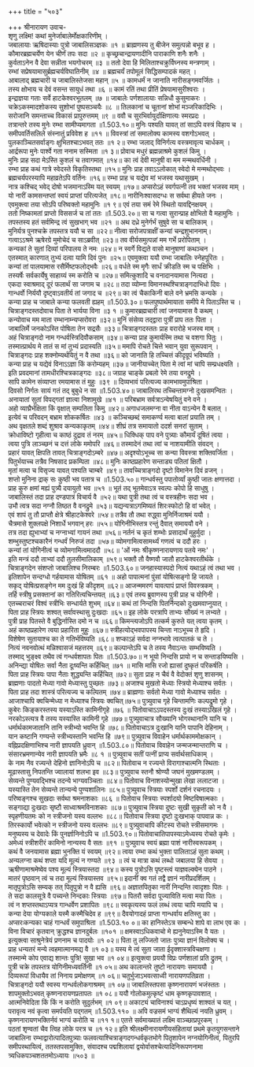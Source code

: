 +++
title = "५०३"

+++
श्रीनारायण उवाच-  
शृणु लक्ष्मि! कथां मुनेर्जाबालेर्मोक्षकारिणीम् ।  
जबालायाः ऋषिदास्याः पुत्रो जाबालिसञ्ज्ञकः ॥१ ॥
ब्राह्मणस्य तु बीजेन समुत्पन्नो बभूव ह ।  
कौमारब्रह्मचर्येण येन चीर्णं तपः सदा ॥२ ॥
कृच्छ्रचान्द्रायणादीनि पाराकाणि शनैः शनैः ।  
कुर्वताऽनेन वै देवा सन्नीता भयगोचरम् ॥३ ॥
ततो देवा हि मिलिताश्चक्रुर्विघ्नस्य मन्त्रणाम् ।  
रम्भां सप्रेषयामासुर्ब्रह्मचर्यविघातिनीम् ॥४ ॥
ब्रह्मचर्यं तपोमूलं सिद्धिसम्पादकं महत् ।  
आबालाद् ब्रह्मचारी च जाबालिस्तेजसा महान् ॥५ ॥
कामधर्मं न जानाति नारीसङ्गमवर्जितः ।  
तस्य क्षोभाय च देवं वसन्त सायुधं तथा ॥६ ॥
कामं रतिं तथा प्रीतिं प्रेषयामासुरीश्वराः ।  
इन्द्राज्ञया गताः सर्वे हाटकेश्वरभूतलम् ॥७ ॥
जाबालेः पर्णशालायाः सन्निधौ कुसुमाकरः ।  
चक्रेऽकस्मादशोकस्य सुशोभां पुष्पसञ्चयैः ॥८ ॥
तिलकानां च चूतानां शोभां मञ्जरिकादिभिः ।  
सरोजानि समन्ताच्च विकासं प्रापुरुत्तमम् ॥९ ॥
ववौ च सुरभिर्वायुर्दाक्षिणात्यः स्मरप्रदः ।  
तत्रान्तरे तस्य मुनेः रम्भा सामीप्यमागता ॥1.503.१०॥
मुनिः पश्यति यावत् तां साऽपि वस्त्रं विहाय च ।  
समीपवर्तिसलिले संस्नातुं प्रविवेश ह ॥११ ॥
विवस्त्रां तां समालोक्य कामस्य वशगोऽभवत् ।  
पुलकाञ्चितसर्वाङ्गः क्षुभितश्चाऽभवत् ततः ॥१ २॥
रम्भा जलाद् विनिर्गत्य वस्त्रमावृत्य चार्धकम् ।  
आर्द्ररूपा मुनेः पार्श्वे गता ननाम सस्मिता ॥१ ३॥
प्रोवाच मधुरं ब्रह्मन्नाश्रमे कुशलं किमु ।  
मुनिः प्राह सदा मेऽस्ति कुशलं च तवागमात् ॥१४॥
का त्वं देवी मानुषी वा मम मन्मथवर्धिनी ।  
रम्भा प्राह कथं गात्रे स्वेदस्ते विकृतिस्तथा ॥१५॥
मुनिः प्राह तवाऽऽलोकात् स्वेदो मे मन्मथोद्भवः ।  
ब्रह्मचर्यपरस्यापि महाव्रतेऽपि वर्तिनः ॥१६॥
रम्भा प्राह च यद्येव मां भजस्व यथासुखम् ।  
नात्र कश्चिद् भवेद् दोषो भजमानाऽस्मि यत् स्वयम् ॥१७॥
अप्सरोऽहं स्वर्गपत्नी तव भक्तां भजस्व माम् ।  
यो नारीं कामसन्तप्तां स्वयं प्राप्तां परित्यजेत् ॥१८॥
नारीनिःश्वासदग्धः स सर्वथा हीयते जनः ।  
एवमुक्त्वा तया सोऽपि परिष्वक्तो महामुनिः ॥१ ९॥
एवं तया समं रेमे स्थितो यावद्दिनक्षयम् ।  
ततो निष्कामतां प्राप्तो विससर्ज च तां ततः ॥1.503.२०॥
सा च गत्वा सुरान्प्राह क्षोभितो वै महामुनिः ।  
तपस्तस्य हतं सर्वमिन्द्र त्वं सुखभाग् भव ॥२१ ॥
अथ दध्रे मुनेर्गर्भं सुषुवे सा च बालिकाम् ।  
मुनिर्यत्र पुनश्चक्रे तपस्तत्र ययौ च सा ॥२२॥
नीत्वा सरोजपत्राक्षीं कन्यां चन्द्रशुभाननाम्।  
गत्वाऽऽश्रमे ऋषेरग्रे मुमोचेदं च साऽब्रवीत् ॥२३॥
तव वीर्यसमुत्पन्नां मम गर्भे प्ररोपिताम् ।  
कन्यकां ते सुतां दिव्यां परिपालय ते नमः ॥२४॥
न स्वर्गे विद्यते वासो मानुषाणां कथञ्चन ।  
एतस्मात् कारणात् तुभ्यं दत्वा यामि दिवं पुनः ॥२५॥
एवमुक्त्वा ययौ रम्भा जाबालिः स्नेहपूरितः ।  
कन्यां तां पालयामास रसैर्मिष्टफलोद्भवैः ॥२६॥
वर्धते स्म मृगैः सार्धं क्रीडति स्म च पक्षिभिः ।  
तस्यर्षेः सर्वकार्येषु साहाय्यं स्म करोति च ॥२७॥
समित्कुशादि च वनादानयामास नित्यदा ।  
एकदा स्वाश्रमाद् दूरं फलार्थं सा जगाम च ॥२८॥
तदा व्योम्ना विमानस्थश्चित्राङ्गदाभिधो दिवः ।  
गान्धर्वो निर्ययौ दृष्ट्वाऽवतीर्य तां जगाद च ॥२९॥
का त्वं चैकाकिनी बाले वने भ्रमसि कन्यके ।  
कन्या प्राह च जाबाले कन्या फलवती ह्यहम् ॥1.503.३०॥
फलपुष्पार्थमायाता समीपे मे पिताऽस्ति च ।  
चित्राङ्गदस्तदोवाच पिता ते भार्यया विना ॥३ १ ॥
कुमारब्रह्मचारी त्वां जनयामास वै कथम् ।  
कन्योवाच मम माता रम्भानाम्न्यप्सरोवरा ॥३२॥
मुनिं संसेव्य तद्द्वारा पुत्रीं प्राप ततः पिता ।  
जाबालिर्मे जनकोऽस्ति पोषिता तेन सद्रसैः ॥३३॥
चित्राङ्गदस्ततः प्राह वरारोहे भजस्व माम् ।  
अहं चित्राङ्गदो नाम गन्धर्वस्त्रिदिवौकसाम् ॥३४॥
कन्या प्राह कुमार्यस्मि तथा च वशगा पितुः ।  
तस्मात्प्रार्थय मे तातं स मां तुभ्यं प्रदास्यति ॥३५॥
ममापि रोचते चित्ते भवान् युवा सुरूपवान् ।  
चित्राङ्गदः प्राह शक्नोम्यर्थयितुं न वै तथा ॥३६॥
को जानाति हि तच्चित्तं कीदृग्रूपं भविष्यति ।  
कन्या प्राह च यद्येवं विनाऽऽज्ञा किं करोम्यहम् ॥३७॥
जानीयाच्चेत् पिता मे त्वां मां चापि सम्प्रधक्ष्यति ।  
इति प्रवदमानां तामधीरश्चित्रकाङ्गदः ॥३८॥
जग्राह चाङ्के प्रबलो रेमे तया वनद्रुमे ।  
सापि कामेन संव्याप्ता रमयामास तं मुहुः ॥३९ ॥
दिव्यभावं परित्यज्य कामभावमुपाश्रिता ।  
दिवसो निर्गतः सायं गतं तद् बुबुधे न सा ॥1.503.४०॥
जाबालिरथ तच्चिन्तामग्नो दुःखसमन्वितः ।  
अनायातां सुतां विपद्गतां ज्ञात्वा निशामुखे ॥४१ ॥
परिबभ्राम सर्वत्राऽन्वेषयितुं वने वने ।  
अहो व्याघ्रैर्भक्षिता किं वृक्षात् सम्पतिता किमु ॥४२॥
अगाधजलमग्ना वा नीता वाऽन्येन वै बलात् ।  
इत्येवं च परिवदन् बभ्राम शोककर्षितः ॥४३ ॥
कञ्चिच्छब्दं समाकर्ण्य मत्वा बालां प्रयाति तम् ।  
अथ वृक्षतले शब्दं शुश्राव कन्यकाकृतम् ॥४४॥
शीघ्रं तत्र समायातो ददर्श सनरां सुताम् ।  
क्रोधाविष्टो गृहीत्वा च काष्ठं दुद्राव तं नरम् ॥४५॥
धिक्धिक् पाप वने पुत्र्याः कौमार्यं दूषितं त्वया ।  
त्वया पुत्रि लाञ्च्छनं च दत्तं लोके ममोपरि ॥४६॥
तस्मादेनं तथा त्वां च नाशयामीति संवदन् ।  
प्रहारं यावत् क्षिपति तावत् चित्राङ्गदोऽम्बरे ॥४७॥
अदृश्योऽभूच्च सा कन्या विवस्त्रा शक्तिवर्जिता ।  
पितुर्भयाच्च तत्रैव निषसाद प्रकम्पिता ॥४८॥
मुनिः काष्ठप्रहारेण सन्ताड्य पतितां क्षितौ ।  
मृतां मत्वा च विसृज्य यावत् पश्यति चाम्बरे ॥४९॥
तावच्चित्राङ्गदो दृष्टो विमानेन दिवं व्रजन् ।  
शप्तो मुनिना द्राक् सः कुष्ठी भव पतात्र च ॥1.503.५०॥
गान्धर्वस्तु पपातोर्व्यां कुष्ठी जातः क्षणात्तदा ।  
प्राह कुरु क्षमां मह्यं पुत्र्यै दयायुतो भव ॥५१ ॥
भूतं तद् भूतमेवाऽत्र स्वल्पः कोपो हि साधुषु ।  
जाबालिस्तं तदा प्राह दण्डपात्रं विचार्य वै ॥५२॥
यथा पुत्री तथा त्वं च वस्त्रहीनः सदा भव ।  
उभौ त्वत्र सदा नग्नौ तिष्ठत वै वनद्रुमे ॥५३॥
यद्यन्यत्राऽगमिष्यतं शिरःस्फोटो हि वां भवेत् ।  
एवं शापं तु तौ प्राप्तौ क्षेत्रे श्रीहाटकेश्वरे ॥५४॥
तत्रैव तौ तथा रुद्ध्वा मुनिर्निजाश्रमं ययौ ।  
चैत्रमासे शुक्लपक्षे निशार्धे भगवान् हरः ॥५५॥
योगिनीभिस्तत्र रन्तुं दैवात् समाययौ वने ।  
तत्र तदा ह्युभाभ्यां च नग्नाभ्यां गायनं तथा ॥५६॥
नर्तनं च कृतं शम्भोः प्रसादार्थं मुहुर्मुदा ।  
शम्भुस्तुष्टश्चकारैनं गन्धर्वं निरुजं तदा ॥५७॥
व्योमगामित्वसामर्थ्यं गणत्वं च ददौ हरः ।  
कन्यां तां योगिनीत्वं च व्योमगामित्वमाददौ ॥५८॥
'ओं नमः श्रीकृष्णनारायणाय पतये नमः' ।  
इति मन्त्रं ददौ ताभ्यां ददौ तुलसीमालिकाम् ॥५९॥
भक्तौ तौ वैष्णवौ जातौ हाटकेश्वरतीर्थके ।  
चित्राङ्गदेन संशप्तो जाबालिश्च निरम्बरः ॥1.503.६०॥
जनहास्यास्पदो नित्यं यथाऽहं त्वं तथा भव ।  
इतिशापेन सन्दग्धो गर्हयामास योषितम् ॥६१ ॥
अहो पापात्मनां पुंसां योषित्सङ्गो हि जायते ।  
सकृद् योषित्प्रसङ्गेन मम दुःखं हि कीदृशम् ॥६२॥
आजन्ममरणं यावत्पापं प्राप्तं विवस्त्रकम् ।  
तर्हि स्त्रीषु प्रसक्तानां का गतिरित्यचिन्तयत् ॥६३॥
एवं तस्य ब्रुवाणस्य पुत्री प्राह च योगिनी ।  
एतच्चराचरं विश्वं स्त्रीभिः सन्धार्यते शुभम् ॥६४॥
कथं तां निन्दसि पितर्निन्दको दुःखमवाप्नुयात् ।  
पिता प्राह स्त्रियः शश्वत् सर्वावस्थासु दुःखदाः ॥६५॥
इह लोके परत्रापि ताभ्यः सौख्यं न लभ्यते ।  
पुत्री प्राह पितस्ते वै बुद्धिर्नास्ति दमो न च ॥६६॥
किमन्त्यजोऽपि तत्कर्म कुरुते यत् त्वया कृतम् ।  
अहं काष्ठप्रहारेण त्वया प्रहारिता मुहुः ॥६७॥
स्त्रीहत्योद्भवपापस्य चिन्ता नाऽभूच्च ते हृदि ।  
विशेषेण सुतायाश्च का ते गतिर्भविष्यति ॥६८॥
शप्काऽहं सर्वदा नग्नभावे त्वत्पातकं च ते ।  
नित्यं नवनवोत्थं मन्निश्वासजं महत्तरम् ॥६९॥
कल्पान्तेऽपि च ते तस्य नैवाऽन्तः सम्भविष्यति ।  
तस्माद् भुङ्क्ष्व तथैव त्वं गन्धर्वशापतः पितः ॥1.503.७०॥
न भूयो निन्दसि प्रायो न च सन्ताडयिष्यसि ।  
अनिन्द्या योषितः सर्वा नैता दूःष्यन्ति कर्हिचित् ॥७१ ॥
मासि मासि रजो ह्यासां दुष्कृतं परिकर्षति ।  
पिता प्राह स्त्रियः पापा नैताः शुद्ध्यन्ति कर्हिचित् ॥७२॥
सुता प्राह न चैवं वै वेदोक्तं शृणु शासनम् ।  
ब्राह्मणाः पादतो मेध्या गावो मेध्यास्तु पुच्छतः ॥७३॥
अजाश्च मुखतो मेध्याः स्त्रियो मेध्याश्च सर्वतः ।  
पिता प्राह तदा शास्त्रं परित्यज्य च कल्पितम् ॥७४॥
ब्राह्मणाः सर्वतो मेध्या गावो मेध्याश्च सर्वतः ।  
आजाश्चापि क्वचिन्मेध्या न मेध्याश्च स्त्रियः क्वचित्॥७५॥
पुत्र्युवाच गृहे चिन्तामणिः कल्पद्रुमो गृहे ।  
कुबेरः किङ्करस्तस्य यस्याऽस्ति कामिनीगृहे ॥७६ ॥
पितोवाचाऽऽपदस्तस्य दुःखं तस्याऽखिलं गृहे ।  
नरकोऽस्त्यत्र वै तस्य यस्यास्ति कामिनी गृहे ॥७७॥
पुत्र्युवाचात्र सौख्यानि भोगस्थानानि यानि च ।  
धर्मार्थकामजातानि तानि स्त्रीभ्यो भवन्ति हि ॥७८॥
पितोवाचाऽत्र दुःखानि यानि पापानि देहिनाम् ।  
यान कष्टानि गण्यन्ते स्त्रीभ्यस्तानि भवन्ति हि ॥७९॥
पुत्र्युवाच विवाहेन धर्मार्थकाममोक्षकान् ।  
वह्निप्रदक्षिणाभिश्च नारी ज्ञापयति ध्रुवान् ॥1.503.८०॥
पितोवाच विवाहेन जन्मजन्मान्तराणि च ।  
संसारभ्रमणान्येव नारी ज्ञापयति भ्रमैः ॥८ १ ॥
पुत्र्युवाच सतीं पत्नीं प्राप्य सर्वार्थसाधिकाम् ।  
के नाम नैव रज्यन्ते देहिनो ज्ञानिनोऽपि च ॥८२॥
पितोवाच न रज्यन्ते विरागाश्चात्मनि स्थिताः ।  
मूढास्तासु निपतन्ति ज्वालायां शलभा इव ॥८३॥
पुत्र्युवाच स्तनौ श्रोण्यौ जघनं मुखमण्डलम् ।  
सेव्यन्ते पुण्यवद्भिश्च तदन्ये भाग्यवञ्चिताः ॥८४॥
पितोवाच विनाशस्योन्मुखा लेखा ललाटजा ।  
यस्यास्ति तेन सेव्यन्ते तान्यन्ये पुण्यशालिनः ॥८५॥
पुत्र्युवाच स्त्रियाः स्पर्शो दर्शनं रचनादयः ।  
परिष्वङ्गश्च सुखदाः सर्वथा श्रमनाशकाः ॥८६ ॥
पितोवाच स्त्रियाः स्पर्शादयो मिष्टविषात्मकाः ।  
सङ्गाद्या दुःखदाः सृष्टौ साध्वाश्रमविनाशकाः ॥८७॥
पुत्र्युवाच स्त्रिया दुष्टः सुखी सुकृती को न वै ।  
स्पृहणीयतमः को न स्त्रीजनो यस्य वल्लभः ॥८८॥
पितोवाच स्त्रिया दृष्टो दुःखभाक् पापवान्न कः ।  
तिरस्कार्यो भवेत्को न स्त्रीजनो यस्य वल्लभः ॥८९॥
पुत्र्युवाचापि कीटस्य रोचते स्त्रीसमागमः ।  
मनुष्यस्य च देवादेः किं पुनर्ज्ञानिनोऽपि च ॥1.503.९०॥
पितोवाचातिपापस्याऽमेध्यस्य रोचते कृमेः ।  
अमेध्यं स्त्रीशरीरं कामिनो नान्यस्य वै सतः ॥९१ ॥
पुत्र्युवाच स्वयं ब्रह्मा पाशं नारीस्वरूपकम् ।  
कथं वै जनयामास ब्रह्मा भुनक्ति यं स्वयम् ॥९२॥
त्वया रम्भा कथं भुक्ता पालिताऽहं सुता कथम् ।  
अन्यलग्ना कथं शप्ता यदि मूल्यं न गण्यते ॥९३ ॥
त्वं च मात्रा कथं लब्धो जबालया हि सेवया ।  
ऋषीणामाश्रमेष्वेव पश्य मूल्यं स्त्रियास्तदा ॥९४॥
कस्य पुत्रोऽसि पृष्टस्त्वं याज्ञवल्क्येन पाठने ।  
मातरं पृष्ठवान् त्वं च तदा मूल्यं स्त्रियास्तव ॥९५॥
इदानीं क्व गतं तद्वै ज्ञानं नारीप्रदर्शितम् ।  
मातृपुत्रोऽसि सम्यक् तत् पितृपुत्रो न वै ह्यसि ॥९६॥
अज्ञातपितृका नारीं निन्दन्ति त्वादृशाः पितः ।  
ते सदा कालसूत्रे वै पच्यन्ते निन्दकाः स्त्रियाः ॥९७॥
पितरौ सर्वदा पूज्याविति मत्वा मया पितः ।  
त्वं न शप्तस्तथाऽप्यत्र गान्धर्वेण प्रशापितः ॥९८॥
स्वकृत्यस्य फलं लब्धं त्वया चापि मयापि च ।  
कन्या देया योग्यकाले यस्मै कस्मैचिदेव ह ॥९९॥
दैवयोगादहं प्राप्ता गान्धर्वाय क्षतिस्तु का ।  
अप्सरःकन्यका चाहं गान्धर्वं समुपाश्रिता ॥1.503.१० ०॥
का हानिस्तेऽत्र सम्बन्धे शापे वा लाभ एव कः ।  
विना विचारं कृतवान् क्रुद्धश्च ज्ञानदुर्बलः ॥१०१ ॥
क्षमस्वाऽधिकवाचो मे ह्यनुनेयाऽस्मि वै यतः ।  
इत्युक्त्वा साश्रुनेत्रेयं प्रणनाम च पादयोः ॥१ ०२॥
पिता तु लज्जितो जातः पुत्र्या ज्ञानं विलोक्य च ।  
प्राह धन्यतरं मन्ये त्वहमात्मानमद्य वै ॥१ ०३॥
यस्य मे त्वं सुता जाता ईदृक्शास्त्रविचक्षणा ।  
तस्मान्मे कोप एवाद्य शान्तः पुत्रि! सुखा भव ॥१ ०४॥
इत्युक्त्वा प्रययौ विप्रः पर्णशालां प्रति द्रुतम् ।  
पुत्री चक्रे तपस्तत्र योगिनीमध्यवर्तिनी ॥१ ०५॥
अथ कालान्तरे तुष्टो नारायणः समाययौ ।  
दिव्यरूपां विधायैव तां निनाय प्रमोक्षणम् ॥१ ०६॥
चतुर्भुजाऽभवत्साध्वी नारायणपतिव्रता ।  
चित्राङ्गदो ययौ स्वस्य गान्धर्वलोकगाश्रमम् ॥१ ०७॥
जाबालिस्तपसा कृष्णनारायणं भजंस्ततः ।  
शापमुक्तोऽभवत् कृष्णनारायणप्रतापतः ॥१ ०८॥
ययौ गोलोकमुत्कृष्टं धाम कृष्णकृपावशात् ।  
आत्मनिवेदिता किं किं न करोति सुदुर्लभम् ॥१ ०९॥
अकाट्यं चाविनाश्यं चाऽप्रधृष्यं शाश्वतं च यत् ।  
परावृत्य नवं कृत्वा समर्पयति पद्गतम् ॥1.503.११० ॥
अपि वज्रसमं भाग्यं शैथिल्यं नयति ध्रुवम् ।  
कृष्णनारायणभक्तिर्नवं भाग्यं करोति च ॥११ १॥
एतत्ते सर्वमाख्यातं लक्ष्मि वाञ्च्छाप्रपूरकम् ।  
पठतां शृण्वतां चैव त्विह लोके परत्र च ॥१ १२॥
इति श्रीलक्ष्मीनारायणीयसंहितायां प्रथमे कृतयुगसन्ताने जाबालिना रम्भाद्वारोत्पादितपुत्र्याः फलवत्याश्चित्राङ्गदगन्धर्वकृतभोगे पितृशापेन नग्नयोगिनीत्वं, पितुरपि समीपस्थायित्वं, ततस्तपसामुक्तिः, संवादश्च पद्मशिलायां द्वयोर्वासश्चेत्यादिनिरूपणनामा त्र्यधिकपञ्चशततमोऽध्यायः ॥५०३ ॥
    
